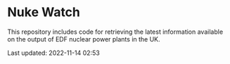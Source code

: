# Nuke Watch

This repository includes code for retrieving the latest information available on the output of EDF nuclear power plants in the UK.

Last updated: 2022-11-14 02:53